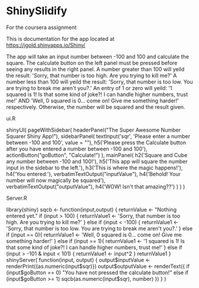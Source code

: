 # ShinySlidify
For the coursera assignment

This is documentation for the app located at https://jgold.shinyapps.io/Shiny/

The app will take an input number between -100 and 100 and calculate the square.
The calculate button on the left panel must be pressed before seeing any results in the right panel.
A number greater than 100 will yeild the result: 'Sorry, that number is too high. Are you trying to kill me?'
A number less than 100 will yeild the result: 'Sorry, that number is too low. You are trying to break me aren't you?.'
An entry of 1 or zero will yeild:  '1 squared is 1! Is that some kind of joke?! I can handle higher numbers, trust me!' AND 'Well, 0 squared is 0... come on! Give me something harder!' respectively.
Otherwise, the number will be squared and the result given.

ui.R

shinyUI( pageWithSidebar(
        headerPanel("The Super Awesome Number Squarer Shiny App!"),
        sidebarPanel(
                textInput('sqr', 'Please enter a number between -100 and 100', value = ""),
                h5('Please press the Calculate button after you have entered a number between -100 and 100'),
                actionButton("goButton", "Calculate!")
        ), 
        mainPanel(
                h2('Square and Cube any number between -100 and 100!'),
                h5('This app will square the number input in the sidebar to the left.'),
                h3('This is where the magic happens!'),
                h4('You entered:'),
                verbatimTextOutput("inputValue"),
                h4('Behold! Your number will now magically be squared'),
                verbatimTextOutput("outputValue"),
                h4('WOW! Isn\'t that amazing??')
                )
                )
)

Server.R

library(shiny)
sqcb <- function(input,output) {
        returnValue <- "Nothing entered yet."
        if (input > 100) {
                returnValue1 <- 'Sorry, that number is too high. Are you trying to kill me?'
        }
        else if (input < -100) {
                returnValue1 <- 'Sorry, that number is too low. You are trying to break me aren\'t you?.'
        }
        else if (input == 0){
                returnValue1 <-  'Well, 0 squared is 0... come on! Give me something harder!'
        }
        else if (input == 1){
        returnValue1 <-  '1 squared is 1! Is that some kind of joke?! I can handle higher numbers, trust me!'
        }
        else if (input > -101 & input < 101) {
                returnValue1 <- input^2
        }
        returnValue1
}
shinyServer( 
        function(input, output) {
                output$inputValue <- renderPrint({as.numeric(input$sqr)})
                output$outputValue <- renderText({
                        if (input$goButton == 0) "You have not pressed the calculate button!"
                        else if (input$goButton >= 1) sqcb(as.numeric(input$sqr), number)
                })
        }
)
